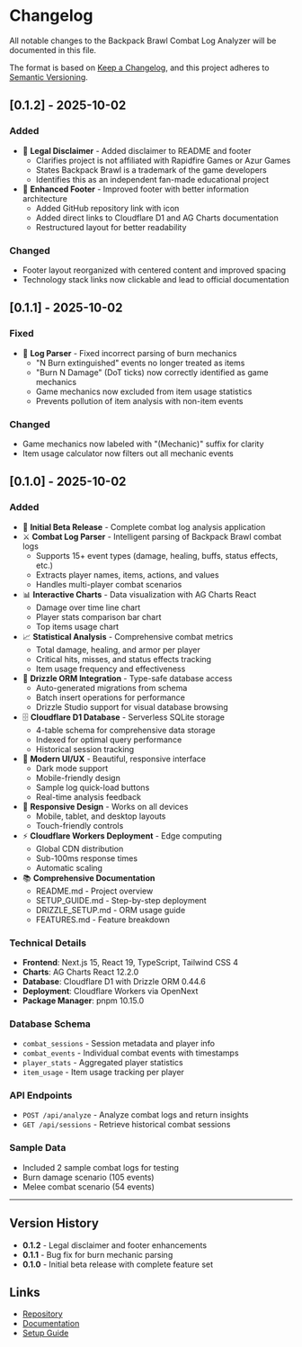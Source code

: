 # Changelog

All notable changes to the Backpack Brawl Combat Log Analyzer will be documented in this file.

The format is based on [Keep a Changelog](https://keepachangelog.com/en/1.0.0/),
and this project adheres to [Semantic Versioning](https://semver.org/spec/v2.0.0.html).

## [0.1.2] - 2025-10-02

### Added
- 📄 **Legal Disclaimer** - Added disclaimer to README and footer
  - Clarifies project is not affiliated with Rapidfire Games or Azur Games
  - States Backpack Brawl is a trademark of the game developers
  - Identifies this as an independent fan-made educational project
- 🔗 **Enhanced Footer** - Improved footer with better information architecture
  - Added GitHub repository link with icon
  - Added direct links to Cloudflare D1 and AG Charts documentation
  - Restructured layout for better readability

### Changed
- Footer layout reorganized with centered content and improved spacing
- Technology stack links now clickable and lead to official documentation

## [0.1.1] - 2025-10-02

### Fixed
- 🐛 **Log Parser** - Fixed incorrect parsing of burn mechanics
  - "N Burn extinguished" events no longer treated as items
  - "Burn N Damage" (DoT ticks) now correctly identified as game mechanics
  - Game mechanics now excluded from item usage statistics
  - Prevents pollution of item analysis with non-item events

### Changed
- Game mechanics now labeled with "(Mechanic)" suffix for clarity
- Item usage calculator now filters out all mechanic events

## [0.1.0] - 2025-10-02

### Added
- 🎉 **Initial Beta Release** - Complete combat log analysis application
- ⚔️ **Combat Log Parser** - Intelligent parsing of Backpack Brawl combat logs
  - Supports 15+ event types (damage, healing, buffs, status effects, etc.)
  - Extracts player names, items, actions, and values
  - Handles multi-player combat scenarios
- 📊 **Interactive Charts** - Data visualization with AG Charts React
  - Damage over time line chart
  - Player stats comparison bar chart
  - Top items usage chart
- 📈 **Statistical Analysis** - Comprehensive combat metrics
  - Total damage, healing, and armor per player
  - Critical hits, misses, and status effects tracking
  - Item usage frequency and effectiveness
- 💾 **Drizzle ORM Integration** - Type-safe database access
  - Auto-generated migrations from schema
  - Batch insert operations for performance
  - Drizzle Studio support for visual database browsing
- 🗄️ **Cloudflare D1 Database** - Serverless SQLite storage
  - 4-table schema for comprehensive data storage
  - Indexed for optimal query performance
  - Historical session tracking
- 🎨 **Modern UI/UX** - Beautiful, responsive interface
  - Dark mode support
  - Mobile-friendly design
  - Sample log quick-load buttons
  - Real-time analysis feedback
- 📱 **Responsive Design** - Works on all devices
  - Mobile, tablet, and desktop layouts
  - Touch-friendly controls
- ⚡ **Cloudflare Workers Deployment** - Edge computing
  - Global CDN distribution
  - Sub-100ms response times
  - Automatic scaling
- 📚 **Comprehensive Documentation**
  - README.md - Project overview
  - SETUP_GUIDE.md - Step-by-step deployment
  - DRIZZLE_SETUP.md - ORM usage guide
  - FEATURES.md - Feature breakdown

### Technical Details
- **Frontend**: Next.js 15, React 19, TypeScript, Tailwind CSS 4
- **Charts**: AG Charts React 12.2.0
- **Database**: Cloudflare D1 with Drizzle ORM 0.44.6
- **Deployment**: Cloudflare Workers via OpenNext
- **Package Manager**: pnpm 10.15.0

### Database Schema
- `combat_sessions` - Session metadata and player info
- `combat_events` - Individual combat events with timestamps
- `player_stats` - Aggregated player statistics
- `item_usage` - Item usage tracking per player

### API Endpoints
- `POST /api/analyze` - Analyze combat logs and return insights
- `GET /api/sessions` - Retrieve historical combat sessions

### Sample Data
- Included 2 sample combat logs for testing
- Burn damage scenario (105 events)
- Melee combat scenario (54 events)

---

## Version History

- **0.1.2** - Legal disclaimer and footer enhancements
- **0.1.1** - Bug fix for burn mechanic parsing
- **0.1.0** - Initial beta release with complete feature set

## Links
- [Repository](https://github.com)
- [Documentation](./README.md)
- [Setup Guide](./SETUP_GUIDE.md)

